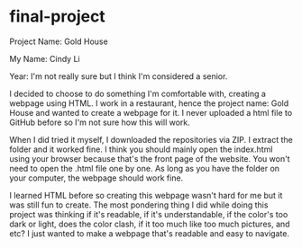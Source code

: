 # final-project

Project Name: Gold House

My Name: Cindy Li

Year: I'm not really sure but I think I'm considered a senior.

I decided to choose to do something I'm comfortable with, creating a webpage using HTML. I work in a restaurant, hence the project name: Gold House and wanted to create a webpage for it. I never uploaded a html file to GitHub before so I'm not sure how this will work.

When I did tried it myself, I downloaded the repositories via ZIP. I extract the folder and it worked 
fine. I think you should mainly open the index.html using your browser because that's the front page
of the website. You won't need to open the .html file one by one. As long as you have the folder on your computer, the webpage should work fine. 

I learned HTML before so creating this webpage wasn't hard for me but it was still fun to create. The most pondering thing I did while doing this project was thinking if 
it's readable, if it's understandable, if the color's too dark or light, does the color clash, if it too much like too much pictures, and etc? I just wanted to make a webpage that's readable and easy to navigate. 
